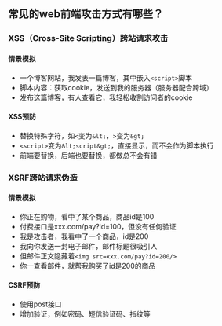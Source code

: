## 常见的web前端攻击方式有哪些？
### XSS（Cross-Site Scripting）跨站请求攻击
#### 情景模拟
- 一个博客网站，我发表一篇博客，其中嵌入`<script>`脚本
- 脚本内容：获取cookie，发送到我的服务器（服务器配合跨域）
- 发布这篇博客，有人查看它，我轻松收割访问者的cookie
#### XSS预防
- 替换特殊字符，如`<`变为`&lt;`，`>`变为`&gt;`
- `<script>`变为`&lt;script&gt;`，直接显示，而不会作为脚本执行
- 前端要替换，后端也要替换，都做总不会有错
### XSRF跨站请求伪造
#### 情景模拟
- 你正在购物，看中了某个商品，商品id是100
- 付费接口是xxx.com/pay?id=100，但没有任何验证
- 我是攻击者，我看中了一个商品，id是200
- 我向你发送一封电子邮件，邮件标题很吸引人
- 但邮件正文隐藏着`<img src=xxx.com/pay?id=200/>`
- 你一查看邮件，就帮我购买了id是200的商品
#### CSRF预防
- 使用post接口
- 增加验证，例如密码、短信验证码、指纹等
